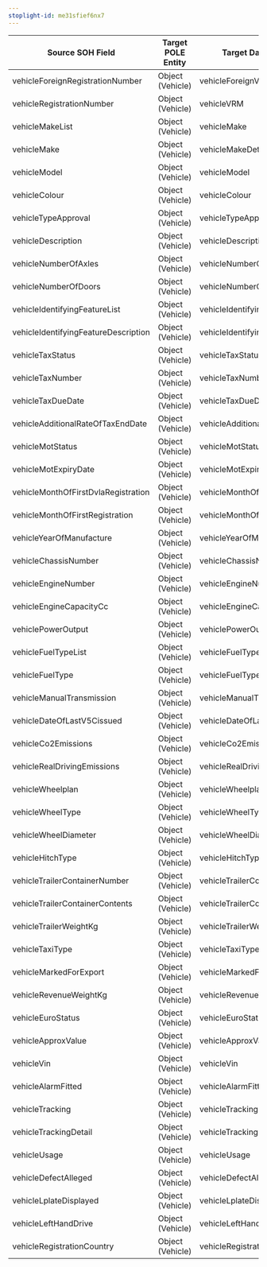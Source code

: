 ```yaml
---
stoplight-id: me31sfief6nx7
---
```


Source SOH Field                      |  Target POLE Entity  |  Target Data Model Field              |  Mapping Type
--------------------------------------|----------------------|---------------------------------------|----------------
vehicleForeignRegistrationNumber      |  Object (Vehicle)    |  vehicleForeignVRM                    |  Direct Mapping
vehicleRegistrationNumber             |  Object (Vehicle)    |  vehicleVRM                           |  Direct Mapping
vehicleMakeList                       |  Object (Vehicle)    |  vehicleMake                          |  Direct Mapping
vehicleMake                           |  Object (Vehicle)    |  vehicleMakeDetails                   |  Direct Mapping
vehicleModel                          |  Object (Vehicle)    |  vehicleModel                         |  Direct Mapping
vehicleColour                         |  Object (Vehicle)    |  vehicleColour                        |  Direct Mapping
vehicleTypeApproval                   |  Object (Vehicle)    |  vehicleTypeApproval                  |  Direct Mapping
vehicleDescription                    |  Object (Vehicle)    |  vehicleDescription                   |  Direct Mapping
vehicleNumberOfAxles                  |  Object (Vehicle)    |  vehicleNumberOfAxles                 |  Direct Mapping
vehicleNumberOfDoors                  |  Object (Vehicle)    |  vehicleNumberOfDoors                 |  Direct Mapping
vehicleIdentifyingFeatureList         |  Object (Vehicle)    |  vehicleIdentifyingFeature            |  Direct Mapping
vehicleIdentifyingFeatureDescription  |  Object (Vehicle)    |  vehicleIdentifyingFeatureDetails     |  Direct Mapping
vehicleTaxStatus                      |  Object (Vehicle)    |  vehicleTaxStatus                     |  Direct Mapping
vehicleTaxNumber                      |  Object (Vehicle)    |  vehicleTaxNumber                     |  Direct Mapping
vehicleTaxDueDate                     |  Object (Vehicle)    |  vehicleTaxDueDate                    |  Direct Mapping
vehicleAdditionalRateOfTaxEndDate     |  Object (Vehicle)    |  vehicleAdditionalRateOfTaxEndDate    |  Direct Mapping
vehicleMotStatus                      |  Object (Vehicle)    |  vehicleMotStatus                     |  Direct Mapping
vehicleMotExpiryDate                  |  Object (Vehicle)    |  vehicleMotExpiryDate                 |  Direct Mapping
vehicleMonthOfFirstDvlaRegistration   |  Object (Vehicle)    |  vehicleMonthOfFirstDvlaRegistration  |  Direct Mapping
vehicleMonthOfFirstRegistration       |  Object (Vehicle)    |  vehicleMonthOfFirstRegistration      |  Direct Mapping
vehicleYearOfManufacture              |  Object (Vehicle)    |  vehicleYearOfManufacture             |  Direct Mapping
vehicleChassisNumber                  |  Object (Vehicle)    |  vehicleChassisNumber                 |  Direct Mapping
vehicleEngineNumber                   |  Object (Vehicle)    |  vehicleEngineNumber                  |  Direct Mapping
vehicleEngineCapacityCc               |  Object (Vehicle)    |  vehicleEngineCapacityCc              |  Direct Mapping
vehiclePowerOutput                    |  Object (Vehicle)    |  vehiclePowerOutput                   |  Direct Mapping
vehicleFuelTypeList                   |  Object (Vehicle)    |  vehicleFuelType                      |  Direct Mapping
vehicleFuelType                       |  Object (Vehicle)    |  vehicleFuelTypeDetails               |  Direct Mapping
vehicleManualTransmission             |  Object (Vehicle)    |  vehicleManualTransmission            |  Direct Mapping
vehicleDateOfLastV5Cissued            |  Object (Vehicle)    |  vehicleDateOfLastV5Cissued           |  Direct Mapping
vehicleCo2Emissions                   |  Object (Vehicle)    |  vehicleCo2Emissions                  |  Direct Mapping
vehicleRealDrivingEmissions           |  Object (Vehicle)    |  vehicleRealDrivingEmissions          |  Direct Mapping
vehicleWheelplan                      |  Object (Vehicle)    |  vehicleWheelplan                     |  Direct Mapping
vehicleWheelType                      |  Object (Vehicle)    |  vehicleWheelType                     |  Direct Mapping
vehicleWheelDiameter                  |  Object (Vehicle)    |  vehicleWheelDiameter                 |  Direct Mapping
vehicleHitchType                      |  Object (Vehicle)    |  vehicleHitchType                     |  Direct Mapping
vehicleTrailerContainerNumber         |  Object (Vehicle)    |  vehicleTrailerContainerNumber        |  Direct Mapping
vehicleTrailerContainerContents       |  Object (Vehicle)    |  vehicleTrailerContainerContents      |  Direct Mapping
vehicleTrailerWeightKg                |  Object (Vehicle)    |  vehicleTrailerWeightKg               |  Direct Mapping
vehicleTaxiType                       |  Object (Vehicle)    |  vehicleTaxiType                      |  Direct Mapping
vehicleMarkedForExport                |  Object (Vehicle)    |  vehicleMarkedForExport               |  Direct Mapping
vehicleRevenueWeightKg                |  Object (Vehicle)    |  vehicleRevenueWeightKg               |  Direct Mapping
vehicleEuroStatus                     |  Object (Vehicle)    |  vehicleEuroStatus                    |  Direct Mapping
vehicleApproxValue                    |  Object (Vehicle)    |  vehicleApproxValue                   |  Direct Mapping
vehicleVin                            |  Object (Vehicle)    |  vehicleVin                           |  Direct Mapping
vehicleAlarmFitted                    |  Object (Vehicle)    |  vehicleAlarmFitted                   |  Direct Mapping
vehicleTracking                       |  Object (Vehicle)    |  vehicleTracking                      |  Direct Mapping
vehicleTrackingDetail                 |  Object (Vehicle)    |  vehicleTrackingDetail                |  Direct Mapping
vehicleUsage                          |  Object (Vehicle)    |  vehicleUsage                         |  Direct Mapping
vehicleDefectAlleged                  |  Object (Vehicle)    |  vehicleDefectAlleged                 |  Direct Mapping
vehicleLplateDisplayed                |  Object (Vehicle)    |  vehicleLplateDisplayed               |  Direct Mapping
vehicleLeftHandDrive                  |  Object (Vehicle)    |  vehicleLeftHandDrive                 |  Direct Mapping
vehicleRegistrationCountry            |  Object (Vehicle)    |  vehicleRegistrationCountry           |  Direct Mapping